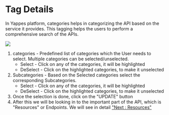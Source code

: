 Tag Details
===========

In Yappes platform, categories helps in categorizing the API based on
the service it provides. This tagging helps the users to perform a
comprehensive search of the APIs.

![](../images/new_api/tags_view_04.png)

1.  categories - Predefined list of categories which the User needs to
    select. Multiple categories can be selected/unselected.
    -   Select - Click on any of the categories, it will be highlighted
    -   DeSelect - Click on the highlighted categories, to make it
        unselected
2.  Subcategories - Based on the Selected categories select the
    corresponding Subcategories.
    -   Select - Click on any of the categories, it will be highlighted
    -   DeSelect - Click on the highlighted categories, to make it
        unselected
3.  Once the selection is done, click on the "UPDATE" button
4.  After this we will be looking in to the important part of the API,
    which is "Resources" or Endpoints. We will see in detail ["Next :
    Resources"](resource_new)
